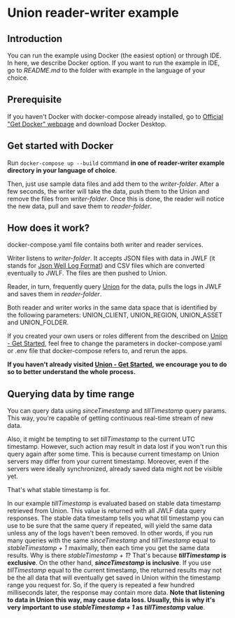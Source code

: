 # Union reader-writer example

## Introduction
You can run the example using Docker (the easiest option) or through IDE.
In here, we describe Docker option.
If you want to run the example in IDE, go to *README.md* to the folder with example in the language of your choice.

## Prerequisite
If you haven't Docker with docker-compose already installed, go to [Official "Get Docker" webpage](https://docs.docker.com/get-docker/) 
and download Docker Desktop.

## Get started with Docker
Run `docker-compose up --build` command **in one of reader-writer example directory in your language of choice**.

Then, just use sample data files and add them to the *writer-folder*.
After a few seconds, the writer will take the data, push them to the Union and remove the files from *writer-folder*.
Once this is done, the reader will notice the new data, pull and save them to *reader-folder*.

## How does it work?
docker-compose.yaml file contains both writer and reader services.

Writer listens to *writer-folder*. It accepts JSON files with data in JWLF (it stands for [Json Well Log Format](https://jsonwelllogformat.org/)) 
and CSV files which are converted eventually to JWLF. The files are then pushed to Union.

Reader, in turn, frequently query [Union](https://dev-dsp.southcentralus.cloudapp.azure.com) for the data,
pulls the logs in JWLF and saves them in *reader-folder*.

Both reader and writer works in the same data space that is identified by the following parameters:
UNION_CLIENT, UNION_REGION, UNION_ASSET and UNION_FOLDER.

If you created your own users or roles different from the described on [Union - Get Started](https://dev-dsp.southcentralus.cloudapp.azure.com/#get-started),
feel free to change the parameters in docker-compose.yaml or .env file that docker-compose refers to, and rerun the apps.

**If you haven't already visited [Union - Get Started](https://dev-dsp.southcentralus.cloudapp.azure.com/#get-started),
we encourage you to do so to better understand the whole process.**

## Querying data by time range
You can query data using *sinceTimestamp* and *tillTimestamp* query params. This way, you're capable of getting continuous real-time stream of new data.

Also, it might be tempting to set *tillTimestamp* to the current UTC timestamp. However, such action may result in data lost if you won't run this query again after some time.
This is because current timestamp on Union servers may differ from your current timestamp. Moreover, even if the servers were ideally synchronized, already saved data might not be visible yet.

That's what stable timestamp is for.

In our example *tillTimestamp* is evaluated based on stable data timestamp retrieved from Union.
This value is returned with all JWLF data query responses.
The stable data timestamp tells you what till timestamp you can use to be sure that the same query if repeated, will yield the same data unless any of the logs haven't been removed.
In other words, if you run many queries with the same *sinceTimestamp* and *tillTimestamp* equal to *stableTimestamp + 1* maximally, then each time you get the same data results.
Why is there *stableTimestamp + 1*?
That's because ***tillTimestamp* is exclusive**.
On the other hand, ***sinceTimestamp* is inclusive**.
If you use *tillTimestamp* equal to the current timestamp, the returned results may not be the all data that will eventually get saved in Union within the timestamp range you request for.
So, if the query is repeated a few hundred milliseconds later, the response may contain more data.
**Note that listening to data in Union this way, may cause data loss. Usually, this is why it's very important to use *stableTimestamp + 1* as *tillTimestamp* value**.